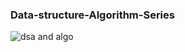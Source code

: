 ### Data-structure-Algorithm-Series

<img src="https://www.onlinebooksreview.com/uploads/blog_images/2019/04/05_alfo.png" alt="dsa and algo"/>
